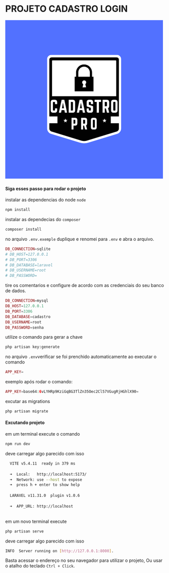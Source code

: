 # PROJETO CADASTRO LOGIN

![](/resources/imagens/cadastro.png)




#### Siga esses passo para rodar o projeto




instalar as dependencias do node `node`

```bash
npm install 
```

instalar as dependecias do `composer`

```bash
composer install
```
no arquivo `.env.exemple` duplique e renomei para `.env` e abra o arquivo. 

```php
DB_CONNECTION=sqlite
# DB_HOST=127.0.0.1
# DB_PORT=3306
# DB_DATABASE=laravel
# DB_USERNAME=root
# DB_PASSWORD=
```

tire os comentarios e configure de acordo com as credenciais do seu banco de dados.

```php
DB_CONNECTION=mysql
DB_HOST=127.0.0.1
DB_PORT=3306
DB_DATABASE=cadastro
DB_USERNAME=root
DB_PASSWORD=senha
```

utilize o comando para gerar a chave
```bash
php artisan key:generate
```
no arquivo `.env`verificar se foi prenchido automaticamente ao executar o comando 

```php
APP_KEY=
```

exemplo após rodar o comando:

```php
APP_KEY=base64:6vLYHRp9KziGqBG3TlZn35Oec2Cl57VGugRjHGhlX90=
```

excutar as migrations 
```bash
php artisan migrate
```


#### Excutando projeto 
em um terminal execute o comando
```bash
npm run dev 
```

deve carregar algo parecido com isso
```bash
  VITE v5.4.11  ready in 379 ms

  ➜  Local:   http://localhost:5173/
  ➜  Network: use --host to expose
  ➜  press h + enter to show help

  LARAVEL v11.31.0  plugin v1.0.6

  ➜  APP_URL: http://localhost
 
```

em um novo terminal execute
```bash
php artisan serve 
```
deve carregar algo parecido com isso
```bash
INFO  Server running on [http://127.0.0.1:8000].
```
Basta acessar o endereço no seu navegador para utilizar o projeto, Ou usar o atalho do teclado `Ctrl + Click`.